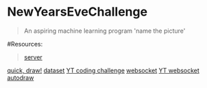 # NewYearsEveChallenge
> An aspiring machine learning program 'name the picture'

#Resources:
>[server](http://192.168.0.101:45456/)

[quick, draw!](https://quickdraw.withgoogle.com/?fbclid=IwAR2od_Riw7BxH7xeBBKNS1Q2UHmqtokSNaTb5qycYuBSNDG3CWfj7mDqc78)
[dataset](https://github.com/googlecreativelab/quickdraw-dataset?fbclid=IwAR3bW_MMwOcJI-bLqzGKGnL4D9sRHQXDl9toLSJp4pILvut2mtpalcoQduU)
[YT coding challenge](https://www.youtube.com/watch?fbclid=IwAR0W7VQYa9CuuiM0K5KEX3RM3jYicS15I9yhl7DnjSNPvDGieQc_3eBPjh0&v=yLuk0twx8Hc&feature=youtu.be)
[websocket](https://github.com/wesbos/websocket-canvas-draw?fbclid=IwAR0M_qEqRmpPpcG1n7zIjn_dcUpfDjbShSDXok_pUTHhszKfW9Qi4h27Qwc)
[YT websocket](https://www.youtube.com/watch?fbclid=IwAR1806L-X4mGkQRkRfxXDviGVDDHERAFqnHN2LS4qjKAKgmojxec85cHSUg&v=bjULmG8fqc8&feature=youtu.be)
[autodraw](https://www.autodraw.com/?fbclid=IwAR2fR--NTKJuTBfPGMfYCrVC9BYZgioRVeOWNC3sXnYjXYoRGwk6g02LPE8)
